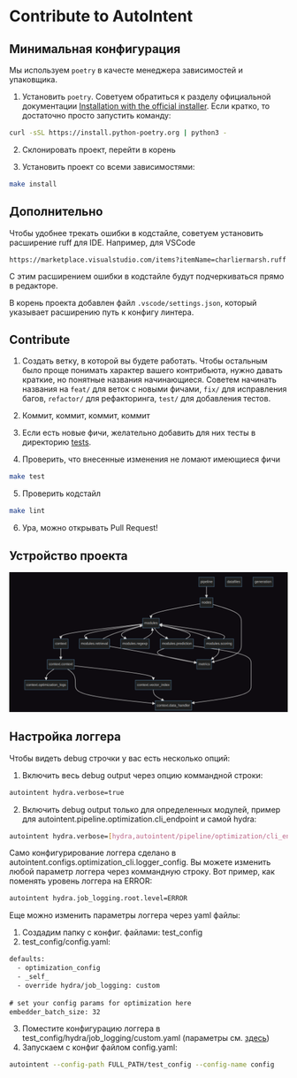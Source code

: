 # Contribute to AutoIntent

## Минимальная конфигурация

Мы используем `poetry` в качесте менеджера зависимостей и упаковщика.

1. Установить `poetry`. Советуем обратиться к разделу официальной документации [Installation with the official installer](https://python-poetry.org/docs/#installing-with-the-official-installer). Если кратко, то достаточно просто запустить команду:
```bash
curl -sSL https://install.python-poetry.org | python3 -
```

2. Склонировать проект, перейти в корень

3. Установить проект со всеми зависимостями:
```bash
make install
```

## Дополнительно

Чтобы удобнее трекать ошибки в кодстайле, советуем установить расширение ruff для IDE. Например, для VSCode
```
https://marketplace.visualstudio.com/items?itemName=charliermarsh.ruff
```
С этим расширением ошибки в кодстайле будут подчеркиваться прямо в редакторе.

В корень проекта добавлен файл `.vscode/settings.json`, который указывает расширению путь к конфигу линтера.

## Contribute

1. Создать ветку, в которой вы будете работать. Чтобы остальным было проще понимать характер вашего контрибьюта, нужно давать краткие, но понятные названия начинающиеся. Советем начинать названия на `feat/` для веток с новыми фичами, `fix/` для исправления багов, `refactor/` для рефакторинга, `test/` для добавления тестов.

2. Коммит, коммит, коммит, коммит

3. Если есть новые фичи, желательно добавить для них тесты в директорию [tests](./tests).

4. Проверить, что внесенные изменения не ломают имеющиеся фичи
```bash
make test
```

5. Проверить кодстайл
```bash
make lint
```

6. Ура, можно открывать Pull Request!

## Устройство проекта

![](assets/dependency-graph.png)

## Настройка логгера
Чтобы видеть debug строчки у вас есть несколько опций:

1. Включить весь debug output через опцию коммандной строки: 
```bash 
autointent hydra.verbose=true
```
2. Включить debug output только для определенных модулей, пример для autointent.pipeline.optimization.cli_endpoint и самой hydra: 
```bash
autointent hydra.verbose=[hydra,autointent/pipeline/optimization/cli_endpoint] hydra.job_logging.root.level=DEBUG
```

Само конфигурирование логгера сделано в autointent.configs.optimization_cli.logger_config. Вы можете изменить любой параметр логгера через коммандную строку. Вот пример, как поменять уровень логгера на ERROR:
```bash
autointent hydra.job_logging.root.level=ERROR
```

Еще можно изменить параметры логгера через yaml файлы:
1. Создадим папку с конфиг. файлами: test_config
2. test_config/config.yaml:
```
defaults:
  - optimization_config
  - _self_
  - override hydra/job_logging: custom
  
# set your config params for optimization here
embedder_batch_size: 32
```
3. Поместите конфигурацию логгера в test_config/hydra/job_logging/custom.yaml (параметры см. [здесь](https://docs.python.org/3/howto/logging.html))
4. Запускаем с конфиг файлом config.yaml:
```bash
autointent --config-path FULL_PATH/test_config --config-name config
```